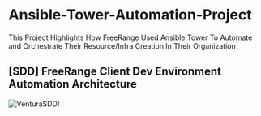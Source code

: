 # Ansible-Tower-Automation-Project
This Project Highlights How FreeRange Used Ansible Tower To Automate and Orchestrate Their Resource/Infra Creation In Their Organization

## [SDD] FreeRange Client Dev Environment Automation Architecture
![VenturaSDD!](https://lucid.app/publicSegments/view/cfc39b29-05a1-496e-8fef-68217ff8d802/image.png)